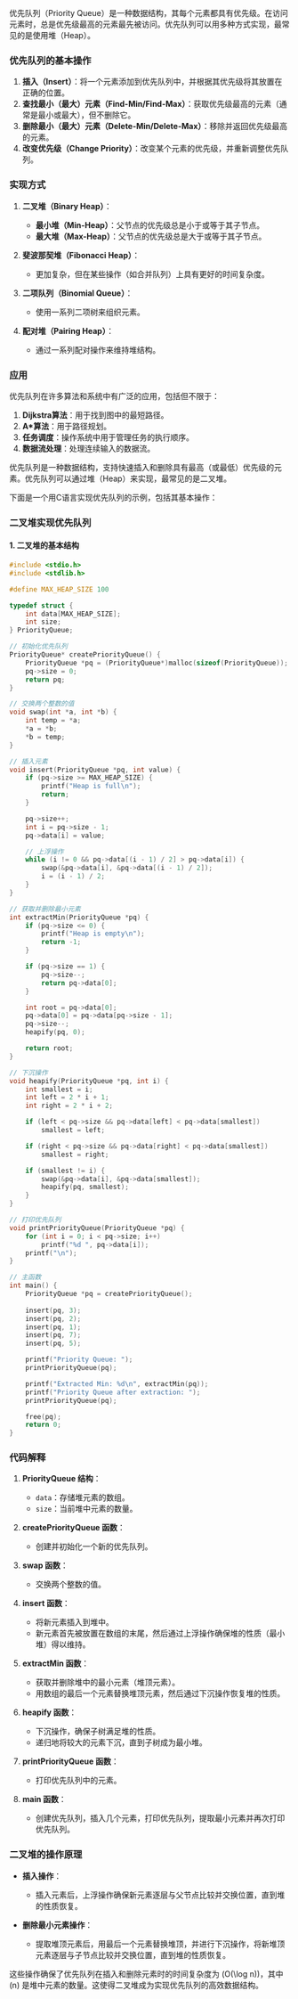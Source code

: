 优先队列（Priority Queue）是一种数据结构，其每个元素都具有优先级。在访问元素时，总是优先级最高的元素最先被访问。优先队列可以用多种方式实现，最常见的是使用堆（Heap）。

### 优先队列的基本操作

1. **插入（Insert）**：将一个元素添加到优先队列中，并根据其优先级将其放置在正确的位置。
2. **查找最小（最大）元素（Find-Min/Find-Max）**：获取优先级最高的元素（通常是最小或最大），但不删除它。
3. **删除最小（最大）元素（Delete-Min/Delete-Max）**：移除并返回优先级最高的元素。
4. **改变优先级（Change Priority）**：改变某个元素的优先级，并重新调整优先队列。

### 实现方式

1. **二叉堆（Binary Heap）**：
   - **最小堆（Min-Heap）**：父节点的优先级总是小于或等于其子节点。
   - **最大堆（Max-Heap）**：父节点的优先级总是大于或等于其子节点。

2. **斐波那契堆（Fibonacci Heap）**：
   - 更加复杂，但在某些操作（如合并队列）上具有更好的时间复杂度。

3. **二项队列（Binomial Queue）**：
   - 使用一系列二项树来组织元素。

4. **配对堆（Pairing Heap）**：
   - 通过一系列配对操作来维持堆结构。

### 应用

优先队列在许多算法和系统中有广泛的应用，包括但不限于：

1. **Dijkstra算法**：用于找到图中的最短路径。
2. **A*算法**：用于路径规划。
3. **任务调度**：操作系统中用于管理任务的执行顺序。
4. **数据流处理**：处理连续输入的数据流。

优先队列是一种数据结构，支持快速插入和删除具有最高（或最低）优先级的元素。优先队列可以通过堆（Heap）来实现，最常见的是二叉堆。

下面是一个用C语言实现优先队列的示例，包括其基本操作：

### 二叉堆实现优先队列

#### 1. 二叉堆的基本结构

```c
#include <stdio.h>
#include <stdlib.h>

#define MAX_HEAP_SIZE 100

typedef struct {
    int data[MAX_HEAP_SIZE];
    int size;
} PriorityQueue;

// 初始化优先队列
PriorityQueue* createPriorityQueue() {
    PriorityQueue *pq = (PriorityQueue*)malloc(sizeof(PriorityQueue));
    pq->size = 0;
    return pq;
}

// 交换两个整数的值
void swap(int *a, int *b) {
    int temp = *a;
    *a = *b;
    *b = temp;
}

// 插入元素
void insert(PriorityQueue *pq, int value) {
    if (pq->size >= MAX_HEAP_SIZE) {
        printf("Heap is full\n");
        return;
    }

    pq->size++;
    int i = pq->size - 1;
    pq->data[i] = value;

    // 上浮操作
    while (i != 0 && pq->data[(i - 1) / 2] > pq->data[i]) {
        swap(&pq->data[i], &pq->data[(i - 1) / 2]);
        i = (i - 1) / 2;
    }
}

// 获取并删除最小元素
int extractMin(PriorityQueue *pq) {
    if (pq->size <= 0) {
        printf("Heap is empty\n");
        return -1;
    }

    if (pq->size == 1) {
        pq->size--;
        return pq->data[0];
    }

    int root = pq->data[0];
    pq->data[0] = pq->data[pq->size - 1];
    pq->size--;
    heapify(pq, 0);

    return root;
}

// 下沉操作
void heapify(PriorityQueue *pq, int i) {
    int smallest = i;
    int left = 2 * i + 1;
    int right = 2 * i + 2;

    if (left < pq->size && pq->data[left] < pq->data[smallest])
        smallest = left;

    if (right < pq->size && pq->data[right] < pq->data[smallest])
        smallest = right;

    if (smallest != i) {
        swap(&pq->data[i], &pq->data[smallest]);
        heapify(pq, smallest);
    }
}

// 打印优先队列
void printPriorityQueue(PriorityQueue *pq) {
    for (int i = 0; i < pq->size; i++)
        printf("%d ", pq->data[i]);
    printf("\n");
}

// 主函数
int main() {
    PriorityQueue *pq = createPriorityQueue();
    
    insert(pq, 3);
    insert(pq, 2);
    insert(pq, 1);
    insert(pq, 7);
    insert(pq, 5);

    printf("Priority Queue: ");
    printPriorityQueue(pq);

    printf("Extracted Min: %d\n", extractMin(pq));
    printf("Priority Queue after extraction: ");
    printPriorityQueue(pq);

    free(pq);
    return 0;
}
```

### 代码解释

1. **PriorityQueue 结构**：
   - `data`：存储堆元素的数组。
   - `size`：当前堆中元素的数量。

2. **createPriorityQueue 函数**：
   - 创建并初始化一个新的优先队列。

3. **swap 函数**：
   - 交换两个整数的值。

4. **insert 函数**：
   - 将新元素插入到堆中。
   - 新元素首先被放置在数组的末尾，然后通过上浮操作确保堆的性质（最小堆）得以维持。

5. **extractMin 函数**：
   - 获取并删除堆中的最小元素（堆顶元素）。
   - 用数组的最后一个元素替换堆顶元素，然后通过下沉操作恢复堆的性质。

6. **heapify 函数**：
   - 下沉操作，确保子树满足堆的性质。
   - 递归地将较大的元素下沉，直到子树成为最小堆。

7. **printPriorityQueue 函数**：
   - 打印优先队列中的元素。

8. **main 函数**：
   - 创建优先队列，插入几个元素，打印优先队列，提取最小元素并再次打印优先队列。

### 二叉堆的操作原理

- **插入操作**：
  - 插入元素后，上浮操作确保新元素逐层与父节点比较并交换位置，直到堆的性质恢复。

- **删除最小元素操作**：
  - 提取堆顶元素后，用最后一个元素替换堆顶，并进行下沉操作，将新堆顶元素逐层与子节点比较并交换位置，直到堆的性质恢复。

这些操作确保了优先队列在插入和删除元素时的时间复杂度为 \(O(\log n)\)，其中 \(n\) 是堆中元素的数量。这使得二叉堆成为实现优先队列的高效数据结构。
